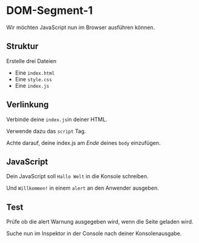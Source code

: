 # DOM-Segment-1

Wir möchten JavaScript nun im Browser ausführen können.

## Struktur
Erstelle drei Dateien
* Eine `index.html`
* Eine `style.css`
* Eine `index.js`

## Verlinkung
Verbinde deine `index.js`in deiner HTML.

Verwende dazu das `script` Tag.

Achte darauf, deine index.js am *Ende* deines `body` einzufügen.

## JavaScript
Dein JavaScript soll `Hallo Welt` in die Konsole schreiben.

Und `Willkommen!` in einem `alert` an den Anwender ausgeben.

## Test
Prüfe ob die alert Warnung ausgegeben wird, wenn die Seite geladen wird.

Suche nun im Inspektor in der Console nach deiner Konsolenausgabe.
